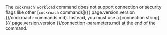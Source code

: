 The `cockroach workload` command does not support connection or security flags like other [`cockroach` commands]({{ page.version.version }}/cockroach-commands.md). Instead, you must use a [connection string]({{ page.version.version }}/connection-parameters.md) at the end of the command.